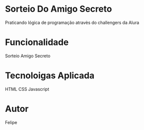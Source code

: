 <h1>Sorteio Do Amigo Secreto</h1>
Praticando lógica de programação atravès do challengers da Alura 

<h1>Funcionalidade</h1>
Sorteio Amigo Secreto 

<h1>Tecnoloigas Aplicada</h1>
HTML 
CSS
Javascript

<h1>Autor</h1>
Felipe 
